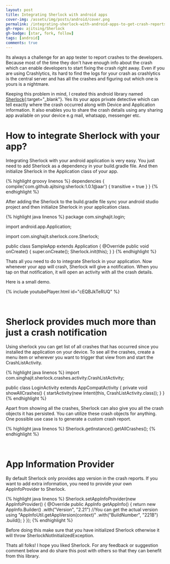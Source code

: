 ```yaml
---
layout: post
title: Integrating Sherlock with android apps
cover-img: /assets/img/posts/android/cover.png
permalink: /integrating-sherlock-with-android-apps-to-get-crash-reports
gh-repo: ajitsing/Sherlock
gh-badge: [star, fork, follow]
tags: [android]
comments: true
---
```


Its always a challenge for an app tester to report crashes to the developers. Because most of the time they don't have enough info about the crash which can enable developers to start fixing the crash right away. Even if you are using Crashlytics, its hard to find the logs for your crash as crashlytics is the central server and has all the crashes and figuring out which one is yours is a nightmare.

Keeping this problem in mind, I created this android library named [Sherlock](https://github.com/ajitsing/Sherlock){:target="_blank"}. Yes its your apps private detective which can tell exactly where the crash occurred along with Device and Application information. It also enables you to share the crash details using any sharing app available on your device e.g mail, whatsapp, messenger etc.


# How to integrate Sherlock with your app?

Integrating Sherlock with your android application is very easy. You just need to add Sherlock as a dependency in your build.gradle file. And then initialize Sherlock in the Application class of your app.

{% highlight groovy linenos %}
dependencies {
    compile('com.github.ajitsing:sherlock:1.0.1@aar') {
        transitive = true
    }
}
{% endhighlight %}

After adding the Sherlock to the build.gradle file sync your android studio project and then initialize Sherlock in your application class.


{% highlight java linenos %}
package com.singhajit.login;

import android.app.Application;

import com.singhajit.sherlock.core.Sherlock;

public class SampleApp extends Application {
  @Override
  public void onCreate() {
    super.onCreate();
    Sherlock.init(this);
  }
}
{% endhighlight %}

Thats all you need to do to integrate Sherlock in your application. Now whenever your app will crash, Sherlock will give a notification. When you tap on that notification, it will open an activity with all the crash details.

Here is a small demo.

{% include youtubePlayer.html id="cEQBJkTeRUQ" %}

&nbsp;
# Sherlock provides much more than just a crash notification

Using sherlock you can get list of all crashes that has occurred since you installed the application on your device. To see all the crashes, create a menu item or wherever you want to trigger that view from and start the CrashListActivity.

{% highlight java linenos %}
import com.singhajit.sherlock.crashes.activity.CrashListActivity;

public class LoginActivity extends AppCompatActivity {
  private void showAllCrashes() {
    startActivity(new Intent(this, CrashListActivity.class));
  }
}
{% endhighlight %}

Apart from showing all the crashes, Sherlock can also give you all the crash objects it has persisted. You can utilize these crash objects for anything. One possible use case is to generate a custom crash report.

{% highlight java linenos %}
Sherlock.getInstance().getAllCrashes();
{% endhighlight %}

&nbsp;
# App Information Provider

By default Sherlock only provides app version in the crash reports. If you want to add extra information, you need to provide your own AppInfoProvider to Sherlock.

{% highlight java linenos %}
Sherlock.setAppInfoProvider(new AppInfoProvider() {
  @Override
  public AppInfo getAppInfo() {
    return new AppInfo.Builder()
               .with("Version", "2.21") //You can get the actual version using "AppInfoUtil.getAppVersion(context)"
               .with("BuildNumber", "221B")
               .build();
  }
});
{% endhighlight %}

Before doing this make sure that you have initialized Sherlock otherwise it will throw SherlockNotInitializedException.

Thats all folks! I hope you liked Sherlock. For any feedback or suggestion comment below and do share this post with others so that they can benefit from this library.
